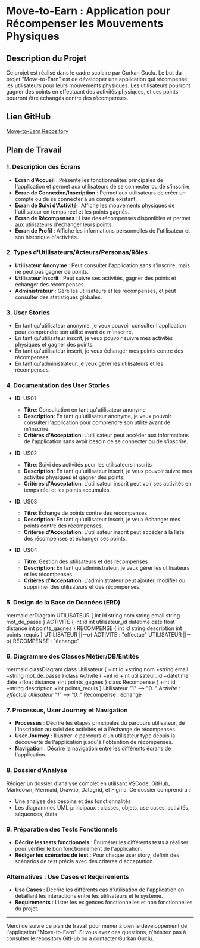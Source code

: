 # Move-to-Earn : Application pour Récompenser les Mouvements Physiques

## Description du Projet

Ce projet est réalisé dans le cadre scolaire par Gurkan Guclu. Le but du projet "Move-to-Earn" est de développer une application qui récompense les utilisateurs pour leurs mouvements physiques. Les utilisateurs pourront gagner des points en effectuant des activités physiques, et ces points pourront être échangés contre des récompenses.

## Lien GitHub

[Move-to-Earn Repository](https://github.com/GurkanGuclu/stepN.git)

## Plan de Travail

### 1. Description des Écrans

- **Écran d'Accueil** : Présente les fonctionnalités principales de l'application et permet aux utilisateurs de se connecter ou de s'inscrire.
- **Écran de Connexion/Inscription** : Permet aux utilisateurs de créer un compte ou de se connecter à un compte existant.
- **Écran de Suivi d'Activité** : Affiche les mouvements physiques de l'utilisateur en temps réel et les points gagnés.
- **Écran de Récompenses** : Liste des récompenses disponibles et permet aux utilisateurs d'échanger leurs points.
- **Écran de Profil** : Affiche les informations personnelles de l'utilisateur et son historique d'activités.

### 2. Types d'Utilisateurs/Acteurs/Personas/Rôles

- **Utilisateur Anonyme** : Peut consulter l'application sans s'inscrire, mais ne peut pas gagner de points.
- **Utilisateur Inscrit** : Peut suivre ses activités, gagner des points et échanger des récompenses.
- **Administrateur** : Gère les utilisateurs et les récompenses, et peut consulter des statistiques globales.

### 3. User Stories

- En tant qu'utilisateur anonyme, je veux pouvoir consulter l'application pour comprendre son utilité avant de m'inscrire.
- En tant qu'utilisateur inscrit, je veux pouvoir suivre mes activités physiques et gagner des points.
- En tant qu'utilisateur inscrit, je veux échanger mes points contre des récompenses.
- En tant qu'administrateur, je veux gérer les utilisateurs et les récompenses.

### 4. Documentation des User Stories

- **ID**: US01
  - **Titre**: Consultation en tant qu'utilisateur anonyme
  - **Description**: En tant qu'utilisateur anonyme, je veux pouvoir consulter l'application pour comprendre son utilité avant de m'inscrire.
  - **Critères d'Acceptation**: L'utilisateur peut accéder aux informations de l'application sans avoir besoin de se connecter ou de s'inscrire.

- **ID**: US02
  - **Titre**: Suivi des activités pour les utilisateurs inscrits
  - **Description**: En tant qu'utilisateur inscrit, je veux pouvoir suivre mes activités physiques et gagner des points.
  - **Critères d'Acceptation**: L'utilisateur inscrit peut voir ses activités en temps réel et les points accumulés.

- **ID**: US03
  - **Titre**: Échange de points contre des récompenses
  - **Description**: En tant qu'utilisateur inscrit, je veux échanger mes points contre des récompenses.
  - **Critères d'Acceptation**: L'utilisateur inscrit peut accéder à la liste des récompenses et échanger ses points.

- **ID**: US04
  - **Titre**: Gestion des utilisateurs et des récompenses
  - **Description**: En tant qu'administrateur, je veux gérer les utilisateurs et les récompenses.
  - **Critères d'Acceptation**: L'administrateur peut ajouter, modifier ou supprimer des utilisateurs et des récompenses.

### 5. Design de la Base de Données (ERD)

mermaid
erDiagram
    UTILISATEUR {
        int id
        string nom
        string email
        string mot_de_passe
    }
    ACTIVITE {
        int id
        int utilisateur_id
        datetime date
        float distance
        int points_gagnes
    }
    RECOMPENSE {
        int id
        string description
        int points_requis
    }
    UTILISATEUR ||--o{ ACTIVITE : "effectue"
    UTILISATEUR ||--o{ RECOMPENSE : "échange"


### 6. Diagramme des Classes Métier/DB/Entités

mermaid
classDiagram
    class Utilisateur {
        +int id
        +string nom
        +string email
        +string mot_de_passe
    }
    class Activite {
        +int id
        +int utilisateur_id
        +datetime date
        +float distance
        +int points_gagnes
    }
    class Recompense {
        +int id
        +string description
        +int points_requis
    }
    Utilisateur "1" --> "0..*" Activite : effectue
    Utilisateur "1" --> "0..*" Recompense : échange


### 7. Processus, User Journey et Navigation

- **Processus** : Décrire les étapes principales du parcours utilisateur, de l'inscription au suivi des activités et à l'échange de récompenses.
- **User Journey** : Illustrer le parcours d'un utilisateur type depuis la découverte de l'application jusqu'à l'obtention de récompenses.
- **Navigation** : Décrire la navigation entre les différents écrans de l'application.

### 8. Dossier d'Analyse

Rédiger un dossier d'analyse complet en utilisant VSCode, GitHub, Markdown, Mermaid, Draw.io, Datagrid, et Figma. Ce dossier comprendra :

- Une analyse des besoins et des fonctionnalités
- Les diagrammes UML principaux : classes, objets, use cases, activités, séquences, états

### 9. Préparation des Tests Fonctionnels

- **Décrire les tests fonctionnels** : Énumérer les différents tests à réaliser pour vérifier le bon fonctionnement de l'application.
- **Rédiger les scénarios de test** : Pour chaque user story, définir des scénarios de test précis avec des critères d'acceptation.

### Alternatives : Use Cases et Requirements

- **Use Cases** : Décrire les différents cas d'utilisation de l'application en détaillant les interactions entre les utilisateurs et le système.
- **Requirements** : Lister les exigences fonctionnelles et non fonctionnelles du projet.

---

Merci de suivre ce plan de travail pour mener à bien le développement de l'application "Move-to-Earn". Si vous avez des questions, n'hésitez pas à consulter le repository GitHub ou à contacter Gurkan Guclu.

